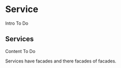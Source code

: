 # Service

Intro To Do

## Services

Content To Do

Services have facades and there facades of facades.
